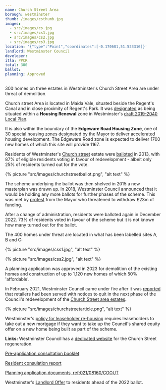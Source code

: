 ```yaml
---
name: Church Street Area
borough: westminster
thumb: /images/csthumb.jpg
images:
  - src/images/cs.jpg
  - src/images/cs1.jpg
  - src/images/cs2.jpg
  - src/images/cs3.jpg
location: '{"type":"Point","coordinates":[-0.170681,51.523316]}'
landlord: Westminster Council
developer:
itla: PPCR
total: 300
ballot:
planning: Approved
---
```

300 homes on three estates in Westminster's Church Street Area are under threat of demolition.

Church street Area is located in Maida Vale, situated beside the Regent's Canal and in close proximity of Regent's Park.
It was [designated](https://lbhf.maps.arcgis.com/apps/webappviewer/index.html?id=7cab3cdf6e344a0fb24df59ed6b9bdc5) as being situated within a __Housing Renewal__ zone in Westminster's [draft 2019-2040 Local Plan](https://www.westminster.gov.uk/cityplan2040).

It is also within the boundary of the __Edgeware Road Housing Zone__, one of [30 special housing zones](https://www.london.gov.uk/what-we-do/housing-and-land/increasing-housing-supply/housing-zones#acc-i-42741) designated by the Mayor to deliver accelerated housing development. The Edgeware Road zone is expected to deliver 1700 new homes of which this site will provide 1167. 

Residents of Westminster's [Church street](https://www.estatewatch.london/estates/westminster/churchstreet/) estate were [balloted](https://www.estatewatch.london/images/church_street_news_may.pdf) in 2013, with 87% of eligible residents voting in favour of redevelopment - albeit only 25% of residents turned out for the vote.

{% picture "src/images/churchstreetballot.png", "alt text" %}

The scheme underlying the ballot was then shelved in 2015 a new masterplan was drawn up. In 2018, Westminster Council announced that it would be holding any more ballots for further phases of the scheme. This was met by [protest](https://www.westminsterextra.co.uk/article/council-chiefs-at-war-with-mayor-khan-over-estate-demolition-vote) from the Mayor who threatened to withdraw £23m of funding.

After a change of administration, residents were balloted again in December 2022. 73% of residents voted in favour of the scheme but it is not known how many turned out for the ballot.

The 400 homes under threat are located in what has been labelled sites A, B and C:

{% picture "src/images/css1.jpg", "alt text" %}

{% picture "src/images/css2.jpg", "alt text" %}

A planning application was approved in 2023 for demolition of the existing homes and construction of up to 1,120 new homes of which 50% 'affordable'.

In February 2021, Westminster Council came under fire after it was [reported](https://londonnewsonline.co.uk/residents-petrified-that-housing-development-could-destroy-businesses/) that retailers had been served with notices to quit in the next phase of the Council's redevelopment of the [Church Street area estates](https://estatewatch.london/estates/westminster/churchstreet/).

{% picture "src/images/churchstreetarticle.png", "alt text" %}

Westminster's [policy for leaseholder re-housing](https://www.westminster.gov.uk/housing-policy-and-strategy/leaseholder-policy-housing-renewal-areas) requires leaseholders to take out a new mortgage if they want to take up the Council's shared equity offer on a new home being built as part of the scheme. 

__Links:__
Westminster Council has a [dedicated website](https://churchstreet.org/) for the Church Street regeneration.

[Pre-application consultation booklet](https://churchstreet.org/assets/Documents/140_55-WCC-Church-Street-ABC-consultation-stage-2_Booklet_web_AW2.pdf)

[Resident consulation report](https://churchstreet.org/assets/Documents/Church-St-Consultation-Report.pdf)

[Planning application documents, ref:021/08160/COOUT](https://idoxpa.westminster.gov.uk/online-applications/applicationDetails.do?activeTab=documents&keyVal=R3DM1ZRP02T00)

Westminster's [Landlord Offer](/images/ChurchStreetLandlordOffer.pdf) to residents ahead of the 2022 ballot.
